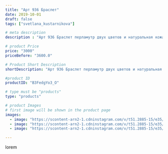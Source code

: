 ```yaml
---
title: "Арт 936 Браслет"
date: 2019-10-01
draft: false
tags: ["svetlana_kustarnikova"]

# meta description
description : "Арт 936 Браслет перламутр двух цветов и натуральная кожа"

# product Price
price: "3000"
priceBefore: "3600.0"

# Product Short Description
shortDescription: "Арт 936 Браслет перламутр двух цветов и натуральная кожа"

#product ID
productID: "B3FedgYo3_O"

# type must be "products"
type: "products"

# product Images
# first image will be shown in the product page
images:
  - image: "https://scontent-arn2-1.cdninstagram.com/v/t51.2885-15/e35/69577899_153348689216776_8621067571300261726_n.jpg?se=7&tp=1&_nc_ht=scontent-arn2-1.cdninstagram.com&_nc_cat=104&_nc_ohc=_xn0wP-bUB8AX9FjNAb&oh=83ffa135d33ac06b66b23853f9766a10&oe=606B88D5&ig_cache_key=MjE0NTI1NDc1OTIzODU2NDY0MQ%3D%3D.2"
  - image: "https://scontent-arn2-1.cdninstagram.com/v/t51.2885-15/e35/70460597_1149901801868666_6325419906583116322_n.jpg?se=7&tp=1&_nc_ht=scontent-arn2-1.cdninstagram.com&_nc_cat=102&_nc_ohc=8WBpVGXymSYAX-WNeGl&oh=dfcc78bff9131fece1800260bd7cd400&oe=606AA9E9&ig_cache_key=MjE0NTI1NDc1OTIyMTg3MzY5Mg%3D%3D.2"
  - image: "https://scontent-arn2-1.cdninstagram.com/v/t51.2885-15/e35/69870743_446165839352175_8140681518924262686_n.jpg?se=7&tp=1&_nc_ht=scontent-arn2-1.cdninstagram.com&_nc_cat=103&_nc_ohc=mC5Dw3hroOgAX87BUVm&oh=b4a6d64ad582d594be091e746aed72d6&oe=6069F04A&ig_cache_key=MjE0NTI1NDc1OTI0Njg4NTEwNA%3D%3D.2"

---
```

lorem
